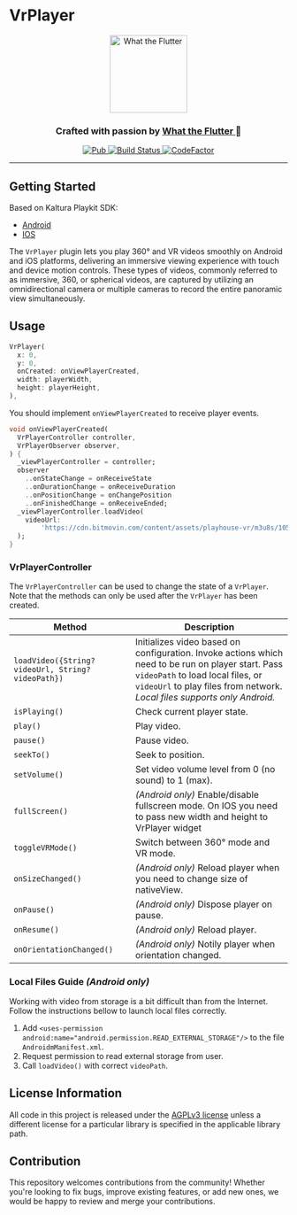 # VrPlayer

<p align="center">
  <a href="https://flutter.wtf/">
    <img alt="What the Flutter" src="https://static.tildacdn.com/tild6330-3461-4139-a163-666435336663/Group_13.svg" height=140/>
  </a>
</p>

<p align="center">
  <h3 align="center">Crafted with passion by
    <a href="https://flutter.wtf/">
    What the Flutter
    </a> 🦜
  </h3>
</p>

<p align="center">
  <a href="https://pub.dev/packages/vr_player">
    <img alt="Pub" src="https://img.shields.io/pub/v/vr_player" />
  </a>
  <a href="https://github.com/What-the-Flutter/Vr-Player/actions/workflows/analyze.yml">
    <img alt="Build Status" src="https://github.com/What-the-Flutter/Vr-Player/actions/workflows/analyze.yml/badge.svg"/>
  </a>
  <a href="https://www.codefactor.io/repository/github/what-the-flutter/vr-player">
    <img alt="CodeFactor" src="https://www.codefactor.io/repository/github/what-the-flutter/vr-player/badge"/>
  </a>
</p>

---

## Getting Started

Based on Kaltura Playkit SDK:
  * [Android](https://github.com/kaltura/playkit-android)
  * [IOS](https://github.com/kaltura/playkit-ios)

The `VrPlayer` plugin lets you play 360° and VR videos smoothly on Android and iOS platforms, delivering an immersive viewing experience with touch and device motion controls. These types of videos, commonly referred to as immersive, 360, or spherical videos, are captured by utilizing an omnidirectional camera or multiple cameras to record the entire panoramic view simultaneously.
## Usage

```dart
VrPlayer(
  x: 0,
  y: 0,
  onCreated: onViewPlayerCreated,
  width: playerWidth,
  height: playerHeight,
),
```
You should implement `onViewPlayerCreated` to receive player events.

```dart
void onViewPlayerCreated(
  VrPlayerController controller,
  VrPlayerObserver observer,
) {
  _viewPlayerController = controller;
  observer
    ..onStateChange = onReceiveState
    ..onDurationChange = onReceiveDuration
    ..onPositionChange = onChangePosition
    ..onFinishedChange = onReceiveEnded;
  _viewPlayerController.loadVideo(
    videoUrl:
        'https://cdn.bitmovin.com/content/assets/playhouse-vr/m3u8s/105560.m3u8',
  );
}
```

### VrPlayerController

The `VrPlayerController` can be used to change the state of a `VrPlayer`. Note that the methods can only be used after the `VrPlayer` has been created.

 Method | Description 
--- | ---
`loadVideo({String? videoUrl, String? videoPath})` | Initializes video based on configuration. Invoke actions which need to be run on player start. Pass `videoPath` to load local files, or `videoUrl` to play files from network. *Local files supports only Android.*
`isPlaying()` | Check current player state.
`play()` | Play video.
`pause()` | Pause video.
`seekTo()` | Seek to position.
`setVolume()` | Set video volume level from 0 (no sound) to 1 (max).
`fullScreen()` | *(Android only)* Enable/disable fullscreen mode.  On IOS  you need to pass new width and height to VrPlayer widget
`toggleVRMode()` | Switch between 360° mode and VR mode. 
`onSizeChanged()` | *(Android only)* Reload player when you need to change size of nativeView.
`onPause()` | *(Android only)* Dispose player on pause.
`onResume()` | *(Android only)* Reload player.
`onOrientationChanged()` | *(Android only)* Notily player when orientation changed.

### Local Files Guide *(Android only)*

Working with video from storage is a bit difficult than from the Internet. Follow the instructions bellow to launch local files correctly.

1. Add `<uses-permission android:name="android.permission.READ_EXTERNAL_STORAGE"/>` to the file `AndroidmManifest.xml`.
2. Request permission to read external storage from user.
3. Call `loadVideo()` with correct `videoPath`.


## License Information  

All code in this project is released under the [AGPLv3 license](https://www.gnu.org/licenses/agpl-3.0.html) unless a different license for a particular library is specified in the applicable library path.   

## Contribution

This repository welcomes contributions from the community! Whether you're looking to fix bugs, improve existing features, or add new ones, we would be happy to review and merge your contributions.
